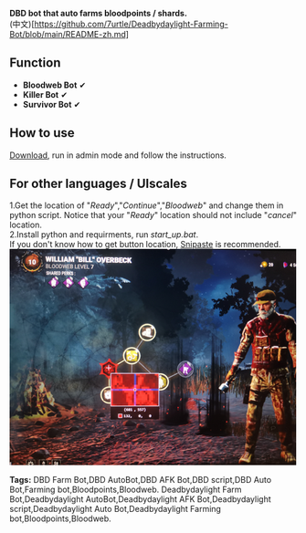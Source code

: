 **DBD bot that auto farms bloodpoints / shards.**    
(中文)[https://github.com/7urtle/Deadbydaylight-Farming-Bot/blob/main/README-zh.md]

## Function
- **Bloodweb Bot** &#x2714;
- **Killer   Bot** &#x2714; 
- **Survivor Bot** &#x2714; 

## How to use   
[Download](https://github.com/7urtle/Deadbydaylight-Farming-Bot/releases), run in admin mode and follow the instructions.   

## For other languages / UIscales
1.Get the location of "*Ready*","*Continue*","*Bloodweb*" and change them in python script. Notice that your "*Ready*" location should not include "*cancel*" location.  
2.Install python and requirments, run *start_up.bat*.  
If you don't know how to get button location, [Snipaste](https://www.snipaste.com/) is recommended.  
![image](https://github.com/7urtle/Deadbydaylight-Farming-Bot/blob/main/Snipaste_showcase.png)


**Tags:**
DBD Farm Bot,DBD AutoBot,DBD AFK Bot,DBD script,DBD Auto Bot,Farming bot,Bloodpoints,Bloodweb.
Deadbydaylight Farm Bot,Deadbydaylight AutoBot,Deadbydaylight AFK Bot,Deadbydaylight script,Deadbydaylight Auto Bot,Deadbydaylight Farming bot,Bloodpoints,Bloodweb.
